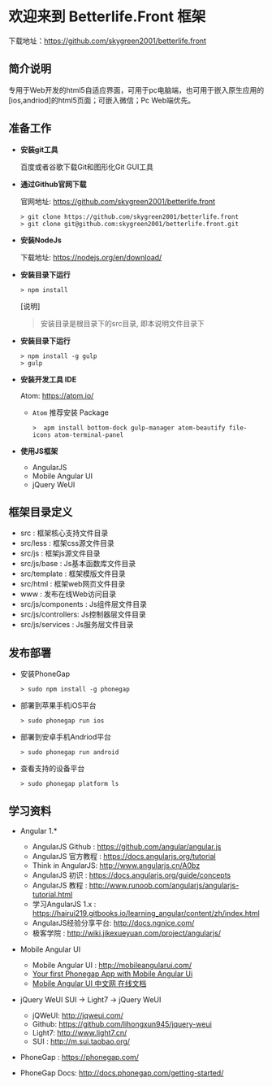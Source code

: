 # 欢迎来到 Betterlife.Front 框架

下载地址：https://github.com/skygreen2001/betterlife.front

## 简介说明

专用于Web开发的html5自适应界面，可用于pc电脑端，也可用于嵌入原生应用的[ios,andriod]的html5页面；可嵌入微信；Pc Web端优先。

## 准备工作

* **安装git工具**

  百度或者谷歌下载Git和图形化Git GUI工具

* **通过Github官网下载**

  官网地址: https://github.com/skygreen2001/betterlife.front
  ```
  > git clone https://github.com/skygreen2001/betterlife.front
  > git clone git@github.com:skygreen2001/betterlife.front.git
  ```

* **安装NodeJs**

  下载地址: https://nodejs.org/en/download/

* **安装目录下运行**

  ```
  > npm install
  ```
  [说明]
  > 安装目录是根目录下的src目录, 即本说明文件目录下


* **安装目录下运行**

  ```
  > npm install -g gulp
  > gulp
  ```

* **安装开发工具 IDE**

  Atom: https://atom.io/

  - `Atom` 推荐安装 Package

    ```
    >  apm install bottom-dock gulp-manager atom-beautify file-icons atom-terminal-panel
    ```
    
* **使用JS框架**

  - AngularJS
  - Mobile Angular UI
  - jQuery WeUI


## 框架目录定义

* src          : 框架核心支持文件目录
* src/less     : 框架css源文件目录
* src/js       : 框架js源文件目录
* src/js/base  : Js基本函数库文件目录
* src/template : 框架模版文件目录
* src/html     : 框架web网页文件目录
* www          : 发布在线Web访问目录
* src/js/components : Js组件层文件目录
* src/js/controllers: Js控制器层文件目录
* src/js/services   : Js服务层文件目录

## 发布部署

- 安装PhoneGap
  ```
  > sudo npm install -g phonegap
  ```

- 部署到苹果手机iOS平台
  ```
  > sudo phonegap run ios
  ```

- 部署到安卓手机Andriod平台
  ```
  > sudo phonegap run android
  ```

- 查看支持的设备平台
  ```
  > sudo phonegap platform ls
  ```

## 学习资料

- Angular 1.*
  * AngularJS Github  : https://github.com/angular/angular.js
  * AngularJS 官方教程 : https://docs.angularjs.org/tutorial
  * Think in AngularJS: http://www.angularjs.cn/A0bz
  * AngularJS 初识     : https://docs.angularjs.org/guide/concepts
  * AngularJS 教程     : http://www.runoob.com/angularjs/angularjs-tutorial.html
  * 学习AngularJS 1.x  : https://hairui219.gitbooks.io/learning_angular/content/zh/index.html
  * AngularJS经验分享平台: http://docs.ngnice.com/
  * 极客学院            : http://wiki.jikexueyuan.com/project/angularjs/

- Mobile Angular UI
  * Mobile Angular UI : http://mobileangularui.com/
  * [Your first Phonegap App with Mobile Angular Ui](http://mobileangularui.com/blog/using-the-generator/)
  * [Mobile Angular UI 中文网 在线文档](http://www.angularui.cn/docs/index.html)

- jQuery WeUI
  SUI -> Light7 -> jQuery WeUI
  * jQWeUI: http://jqweui.com/
  * Github: https://github.com/lihongxun945/jquery-weui
  * Light7: http://www.light7.cn/
  * SUI   : http://m.sui.taobao.org/

- PhoneGap     : https://phonegap.com/
- PhoneGap Docs: http://docs.phonegap.com/getting-started/
